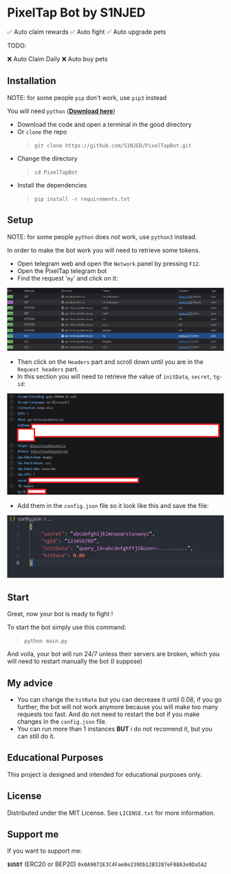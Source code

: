 # PixelTap Bot by S1NJED

✅ Auto claim rewards
✅ Auto fight
✅ Auto upgrade pets

TODO:

❌ Auto Claim Daily
❌ Auto buy pets

## Installation

NOTE: for some people `pip` don't work, use `pip3` instead

You will need `python` (__[Download here](https://www.python.org/downloads/)__)

- Download the code and open a terminal in the good directory
- Or `clone` the repo
    > `git clone https://github.com/S1NJED/PixelTapBot.git`
- Change the directory
    > `cd PixelTapBot`
- Install the dependencies
    > `pip install -r requirements.txt`

## Setup

NOTE: for some people `python` does not work, use `python3` instead.

In order to make the bot work you will need to retrieve some tokens.

- Open telegram web and open the `Network` panel by pressing `F12`.
- Open the PixelTap telegram bot
- Find the request '`my`' and click on it:

![requests](images/image.png)

- Then click on the `Headers` part and scroll down until you are in the `Request headers` part.
- In this section you will need to retrieve the value of `initData`, `secret`, `tg-id`:

![headers](images/image-1.png)

- Add them in the `config.json` file so it look like this and save the file:

![config.json file](images/image-2.png)

## Start

Great, now your bot is ready to fight !

To start the bot simply use this command:

> `python main.py`

And voila, your bot will run 24/7 unless their servers are broken, which you will need to restart manually the bot (I suppose)

## My advice

- You can change the `hitRate` but you can decrease it until 0.08, if you go further, the bot will not work anymore because you will make too many requests too fast. And do not need to restart the bot if you make changes in the `config.json` file.
- You can run more than 1 instances **BUT** i do not recomend it, but you can still do it.

## Educational Purposes

This project is designed and intended for educational purposes only.

## License

Distributed under the MIT License. See `LICENSE.txt` for more information.

## Support me

If you want to support me:

**`$USDT`** (ERC20 or BEP20) `0x0A9072E3C4Fae8e239Db12B3287eF88A3e9Da5A2`
